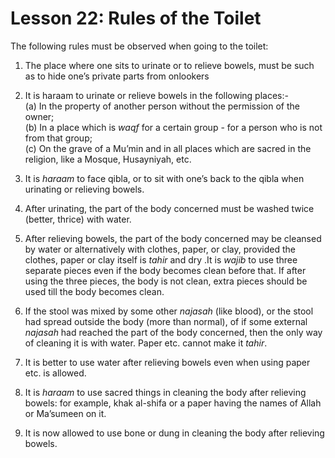 Lesson 22: Rules of the Toilet
==============================

The following rules must be observed when going to the toilet:

1. The place where one sits to urinate or to relieve bowels, must be
such as to hide one’s private parts from onlookers

2. It is haraam to urinate or relieve bowels in the following places:-  
 (a) In the property of another person without the permission of the
owner;  
 (b) In a place which is *waqf* for a certain group - for a person who
is not from that group;  
 (c) On the grave of a Mu’min and in all places which are sacred in the
religion, like a Mosque, Husayniyah, etc.

3. It is *haraam* to face qibla, or to sit with one’s back to the qibla
when urinating or relieving bowels.

4. After urinating, the part of the body concerned must be washed twice
(better, thrice) with water.

5. After relieving bowels, the part of the body concerned may be
cleansed by water or alternatively with clothes, paper, or clay,
provided the clothes, paper or clay itself is *tahir* and dry .It is
*wajib* to use three separate pieces even if the body becomes clean
before that. If after using the three pieces, the body is not clean,
extra pieces should be used till the body becomes clean.

6. If the stool was mixed by some other *najasah* (like blood), or the
stool had spread outside the body (more than normal), of if some
external *najasah* had reached the part of the body concerned, then the
only way of cleaning it is with water. Paper etc. cannot make it
*tahir*.

7. It is better to use water after relieving bowels even when using
paper etc. is allowed.

8. It is *haraam* to use sacred things in cleaning the body after
relieving bowels: for example, khak al-shifa or a paper having the names
of Allah or Ma’sumeen on it.

9. It is now allowed to use bone or dung in cleaning the body after
relieving bowels.


